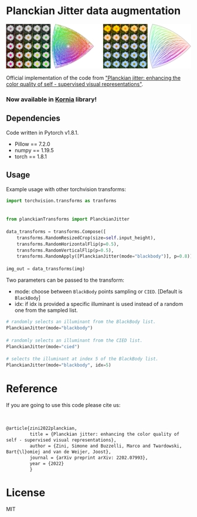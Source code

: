 # Planckian Jitter data augmentation

![](./img.png)

Official implementation of the code from ["Planckian jitter: enhancing the color quality of self - supervised visual representations"](https://arxiv.org/abs/2202.07993).

### Now available in [Kornia](https://github.com/kornia/kornia) library!

## Dependencies

Code written in Pytorch v1.8.1.

- Pillow == 7.2.0
- numpy == 1.19.5
- torch == 1.8.1


## Usage

Example usage with other torchvision transforms:

```python
import torchvision.transforms as tranforms


from planckianTransforms import PlanckianJitter

data_transforms = transforms.Compose([
    transforms.RandomResizedCrop(size=self.input_height),
    transforms.RandomHorizontalFlip(p=0.5),
    transforms.RandomVerticalFlip(p=0.5),
    transforms.RandomApply([PlanckianJitter(mode="blackbody")], p=0.8)])

img_out = data_transforms(img)
```

Two parameters can be passed to the transform:
- mode: choose between `BlackBody` points sampling or `CIED`. \[Default is `BlackBody`\]
- idx: if idx is provided a specific illuminant is used instead of a random one from the sampled list.

```python
# randomly selects an illuminant from the BlackBody list.
PlanckianJitter(mode="blackbody")

# randomly selects an illuminant from the CIED list.
PlanckianJitter(mode="cied")

# selects the illuminant at index 5 of the BlackBody list.
PlanckianJitter(mode="blackbody", idx=5)
```

# Reference
If you are going to use this code please cite us:
```


@article{zini2022planckian,
         title = {Planckian jitter: enhancing the color quality of self - supervised visual representations},
         author = {Zini, Simone and Buzzelli, Marco and Twardowski, Bart{\l}omiej and van de Weijer, Joost},
         journal = {arXiv preprint arXiv: 2202.07993},
         year = {2022}
         }
```

# License

MIT
